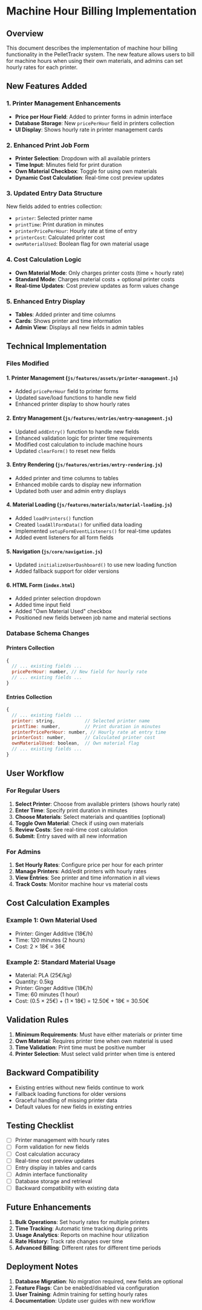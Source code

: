 # Machine Hour Billing Implementation

## Overview
This document describes the implementation of machine hour billing functionality in the PelletTrackr system. The new feature allows users to bill for machine hours when using their own materials, and admins can set hourly rates for each printer.

## New Features Added

### 1. Printer Management Enhancements
- **Price per Hour Field**: Added to printer forms in admin interface
- **Database Storage**: New `pricePerHour` field in printers collection
- **UI Display**: Shows hourly rate in printer management cards

### 2. Enhanced Print Job Form
- **Printer Selection**: Dropdown with all available printers
- **Time Input**: Minutes field for print duration
- **Own Material Checkbox**: Toggle for using own materials
- **Dynamic Cost Calculation**: Real-time cost preview updates

### 3. Updated Entry Data Structure
New fields added to entries collection:
- `printer`: Selected printer name
- `printTime`: Print duration in minutes
- `printerPricePerHour`: Hourly rate at time of entry
- `printerCost`: Calculated printer cost
- `ownMaterialUsed`: Boolean flag for own material usage

### 4. Cost Calculation Logic
- **Own Material Mode**: Only charges printer costs (time × hourly rate)
- **Standard Mode**: Charges material costs + optional printer costs
- **Real-time Updates**: Cost preview updates as form values change

### 5. Enhanced Entry Display
- **Tables**: Added printer and time columns
- **Cards**: Shows printer and time information
- **Admin View**: Displays all new fields in admin tables

## Technical Implementation

### Files Modified

#### 1. Printer Management (`js/features/assets/printer-management.js`)
- Added `pricePerHour` field to printer forms
- Updated save/load functions to handle new field
- Enhanced printer display to show hourly rates

#### 2. Entry Management (`js/features/entries/entry-management.js`)
- Updated `addEntry()` function to handle new fields
- Enhanced validation logic for printer time requirements
- Modified cost calculation to include machine hours
- Updated `clearForm()` to reset new fields

#### 3. Entry Rendering (`js/features/entries/entry-rendering.js`)
- Added printer and time columns to tables
- Enhanced mobile cards to display new information
- Updated both user and admin entry displays

#### 4. Material Loading (`js/features/materials/material-loading.js`)
- Added `loadPrinters()` function
- Created `loadAllFormData()` for unified data loading
- Implemented `setupFormEventListeners()` for real-time updates
- Added event listeners for all form fields

#### 5. Navigation (`js/core/navigation.js`)
- Updated `initializeUserDashboard()` to use new loading function
- Added fallback support for older versions

#### 6. HTML Form (`index.html`)
- Added printer selection dropdown
- Added time input field
- Added "Own Material Used" checkbox
- Positioned new fields between job name and material sections

### Database Schema Changes

#### Printers Collection
```javascript
{
  // ... existing fields ...
  pricePerHour: number, // New field for hourly rate
  // ... existing fields ...
}
```

#### Entries Collection
```javascript
{
  // ... existing fields ...
  printer: string,           // Selected printer name
  printTime: number,         // Print duration in minutes
  printerPricePerHour: number, // Hourly rate at entry time
  printerCost: number,       // Calculated printer cost
  ownMaterialUsed: boolean,  // Own material flag
  // ... existing fields ...
}
```

## User Workflow

### For Regular Users
1. **Select Printer**: Choose from available printers (shows hourly rate)
2. **Enter Time**: Specify print duration in minutes
3. **Choose Materials**: Select materials and quantities (optional)
4. **Toggle Own Material**: Check if using own materials
5. **Review Costs**: See real-time cost calculation
6. **Submit**: Entry saved with all new information

### For Admins
1. **Set Hourly Rates**: Configure price per hour for each printer
2. **Manage Printers**: Add/edit printers with hourly rates
3. **View Entries**: See printer and time information in all views
4. **Track Costs**: Monitor machine hour vs material costs

## Cost Calculation Examples

### Example 1: Own Material Used
- Printer: Ginger Additive (18€/h)
- Time: 120 minutes (2 hours)
- Cost: 2 × 18€ = 36€

### Example 2: Standard Material Usage
- Material: PLA (25€/kg)
- Quantity: 0.5kg
- Printer: Ginger Additive (18€/h)
- Time: 60 minutes (1 hour)
- Cost: (0.5 × 25€) + (1 × 18€) = 12.50€ + 18€ = 30.50€

## Validation Rules

1. **Minimum Requirements**: Must have either materials or printer time
2. **Own Material**: Requires printer time when own material is used
3. **Time Validation**: Print time must be positive number
4. **Printer Selection**: Must select valid printer when time is entered

## Backward Compatibility

- Existing entries without new fields continue to work
- Fallback loading functions for older versions
- Graceful handling of missing printer data
- Default values for new fields in existing entries

## Testing Checklist

- [ ] Printer management with hourly rates
- [ ] Form validation for new fields
- [ ] Cost calculation accuracy
- [ ] Real-time cost preview updates
- [ ] Entry display in tables and cards
- [ ] Admin interface functionality
- [ ] Database storage and retrieval
- [ ] Backward compatibility with existing data

## Future Enhancements

1. **Bulk Operations**: Set hourly rates for multiple printers
2. **Time Tracking**: Automatic time tracking during prints
3. **Usage Analytics**: Reports on machine hour utilization
4. **Rate History**: Track rate changes over time
5. **Advanced Billing**: Different rates for different time periods

## Deployment Notes

1. **Database Migration**: No migration required, new fields are optional
2. **Feature Flags**: Can be enabled/disabled via configuration
3. **User Training**: Admin training for setting hourly rates
4. **Documentation**: Update user guides with new workflow 
